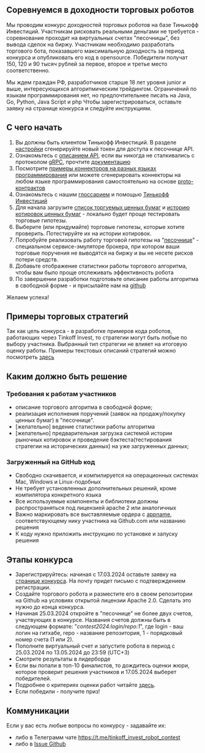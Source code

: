 ## Соревнуемся в доходности торговых роботов

Мы проводим конкурс доходностей торговых роботов на базе Тинькофф Инвестиций. 
Участникам рисковать реальными деньгами не требуется - соревнование проходит на виртуальных счетах "песочницы", без вывода сделок на биржу.
Участникам необходимо разработать торгового бота, показавшего максимальную доходность за период конкурса и опубликовать его код в opensource. 
Победители получат 150, 120 и 90 тысяч рублей за первое, второе и третье место соответственно.

Мы ждем граждан РФ, разработчиков старше 18 лет уровня junior и выше, интересующихся алгоритмическим трейдингом. 
Ограничений по языкам программирования нет, но предпочтительнее писать на Java, Go, Python, Java Script и php 
Чтобы зарегистрироваться, оставьте заявку на странице конкурса и следуйте инструкциям.

## С чего начать 

1. Вы должны быть клиентом Тинькофф Инвестиций. В разделе [настройки](https://www.tinkoff.ru/invest/settings/) сгенерируйте новый токен для доступа к песочнице API.
2. Ознакомьтесь с [описанием API](https://RussianInvestments.github.io/investAPI/), если вы никогда не сталкивались с протоколом [gRPC](https://grpc.io/docs/), прочтите [документацию](https://RussianInvestments.github.io/investAPI/grpc/)
3. Посмотрите [примеры коннекторов на разных языках программирования](https://github.com/RussianInvestments/investAPI/) или можете сгенерировать коннекторы на любом языке программирования самостоятельно на основе [proto-контрактов](https://github.com/RussianInvestments/investAPI/tree/main/src/docs/contracts)
4. Ознакомьтесь с нашим [глоссарием](https://RussianInvestments.github.io/investAPI/glossary/) и помощью [Тинькофф Инвестиций](https://help.tinkoff.ru/investments/?)
5. Для начала загрузите [список торгуемых ценных бумаг](https://RussianInvestments.github.io/investAPI/head-instruments/) и [историю котировок ценных бумаг](https://RussianInvestments.github.io/investAPI/head-marketdata/) - локально будет проще тестировать торговые гипотезы.
6. Выберите (или придумайте) торговые гипотезы, которые хотите проверить. Потестируйте их на истории котировок.
7. Попробуйте реализовать работу торговой гипотезы на "[песочнице](https://RussianInvestments.github.io/investAPI/head-sandbox/)" - специальном сервисе-эмуляторе брокера, при котором ваши торговые поручения не выводятся на биржу и вы не несете рисков потери средств.
8. Добавьте отображение статистики работы торгового алгоритма, чтобы вам было проще отслеживать эффективность робота
9. По завершении разработки подготовьте описание работы алгоритма в свободной форме - и присылайте нам на [github](https://github.com/InvestContest/2024/issues) 

Желаем успеха!  

## Примеры торговых стратегий
Так как цель конкурса - в разработке примеров кода роботов, работающих через Tinkoff Invest, то стратегии могут быть любые по выбору участника. 
Выбранный тип стратегии не влияет на итоговую оценку работы. 
Примеры текстовых описаний стратегий можно посмотреть [здесь](https://github.com/InvestContest/2024/blob/main/src/docs/examples.md)

## Каким должно быть решение

### Требования к работам участников
* описание торгового алгоритма в свободной форме; 
* реализация исполнения поручений (заявок на продажу/покупку ценных бумаг) в "песочнице".
* [желательно] ведение статистики работы алгоритма
* [желательно] предварительная загрузка системой истории рыночных котировок и проведение бэктеста(тестирования стратегии на исторических данных) на уже загруженных данных;

### Загруженный на GitHub код

* Свободно скачивается, и компилируется на операционных системах Mac, Windows и Linux-подобных
* Не требует установленных дополнительных решений, кроме компилятора конкретного языка
* Все используемые компоненты и библиотеки должны распространяться под лицензией apache 2 или аналогичных
* Важно маркировать все выставляемые ордера с [appname](https://RussianInvestments.github.io/investAPI/grpc/#appname), соответствующему нику участника на Github.com или названию решения
* К коду нужно приложить инструкцию по установке и запуску решения

## Этапы конкурса 
- Зарегистрируйтесь: начиная с 17.03.2024 оставьте заявку на [странице конкурса](https://meetup.tinkoff.ru/event/tinkoff-invest-robot-contest-2/). На почту придет письмо с подтверждением регистрации.
- Создайте торгового робота и разместите его в своем репозитории на Github на условиях открытой лицензии Apache 2.0. Сделать это нужно до конца конкурса.
- Начиная 25.03.2024 откройте в "песочнице" не более двух счетов, участвующих в конкурсе. Названия счетов должны быть в следующем формате: "_contest2024:login/repo:1_", где login - ваш логин на гитхабе, repo - название репозитория, 1 - порядковый номер счета (1 или 2).
- Пополните виртуальный счет и запустите робота в период с 25.03.2024 по 13.05.2024 до 23:59 (UTC+3)
- Смотрите результаты в лидерборде 
- Если вы попали в топ-10 финалистов, то дождитесь оценки жюри, которое проверит решения участников и 17.05.2024 выберет победителей.
- Подробнее о критериях оценки работ читайте [здесь](https://investcontest.github.io/2024/score/).
- Если победили - получите приз!

## Коммуникации

Если у вас есть любые вопросы по конкурсу - задавайте их:
* либо в Телеграмм чате https://t.me/tinkoff_invest_robot_contest
* либо в [Issue Github](https://github.com/InvestContest/2024/issues) 
